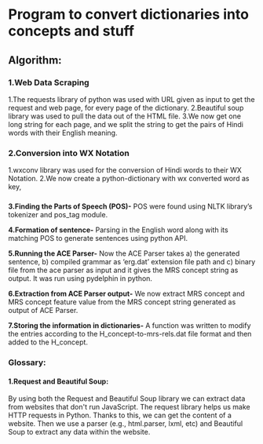 # Program to convert dictionaries into concepts and stuff
## Algorithm:
### 1.Web Data Scraping
1.The requests library of python was used with URL given as input to get the request and web page, for every page of the dictionary.
2.Beautiful soup library was used to pull the data out of the HTML file.
3.We now get one long string for each page, and we split the string to get the pairs of Hindi words with their English meaning.
### 2.Conversion into WX Notation
1.wxconv library was used for the conversion of Hindi words to their WX Notation.
2.We now create a python-dictionary with wx converted word as key,
###
**3.Finding the Parts of Speech (POS)-** POS were found using NLTK library’s tokenizer and pos_tag module.

**4.Formation of sentence-** Parsing in the English word along with its matching POS to generate sentences using python API.

**5.Running the ACE Parser-** Now the ACE Parser takes a) the generated sentence, b) compiled grammar as ‘erg.dat’ extension file path and c) binary file from the ace parser as input and it gives the MRS concept string as output. It was run using pydelphin in python.

**6.Extraction from ACE Parser output-** We now extract MRS concept and MRS concept feature value from the MRS concept string generated as output of ACE Parser.

**7.Storing the information in dictionaries-** A function was written to modify the entries according to the H_concept-to-mrs-rels.dat file format and then added to the H_concept.


### Glossary:
#### 1.Request and Beautiful Soup:
By using both the Request and Beautiful Soup library we can extract data from websites that don't run JavaScript.
The request library helps us make HTTP requests in Python. Thanks to this, we can get the content of a website. Then we use a parser (e.g., html.parser, lxml, etc) and Beautiful Soup to extract any data within the website.







